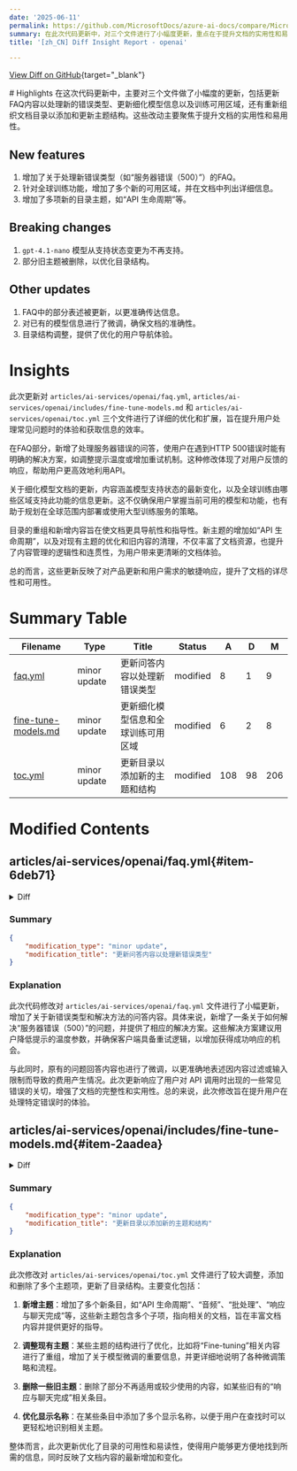 ```yaml
---
date: '2025-06-11'
permalink: https://github.com/MicrosoftDocs/azure-ai-docs/compare/MicrosoftDocs:4e306c3...MicrosoftDocs:776cc95
summary: 在此次代码更新中，对三个文件进行了小幅度更新，重点在于提升文档的实用性和易用性。新增了处理新错误类型的FAQ、更新了细化模型信息及全球训练可用区域，并对文档目录进行了重新组织。这些改动包括了对用户反馈的响应，确保用户能够更高效地解决问题和获取相关信息，同时优化了文档的导航性和连贯性。
title: '[zh_CN] Diff Insight Report - openai'

---
```


[View Diff on GitHub](https://github.com/MicrosoftDocs/azure-ai-docs/compare/MicrosoftDocs:4e306c3...MicrosoftDocs:776cc95){target="_blank"}

<format>
# Highlights
在这次代码更新中，主要对三个文件做了小幅度的更新，包括更新FAQ内容以处理新的错误类型、更新细化模型信息以及训练可用区域，还有重新组织文档目录以添加和更新主题结构。这些改动主要聚焦于提升文档的实用性和易用性。

## New features
1. 增加了关于处理新错误类型（如“服务器错误（500）”）的FAQ。
2. 针对全球训练功能，增加了多个新的可用区域，并在文档中列出详细信息。
3. 增加了多项新的目录主题，如“API 生命周期”等。

## Breaking changes
1. `gpt-4.1-nano` 模型从支持状态变更为不再支持。
2. 部分旧主题被删除，以优化目录结构。

## Other updates
1. FAQ中的部分表述被更新，以更准确传达信息。
2. 对已有的模型信息进行了微调，确保文档的准确性。
3. 目录结构调整，提供了优化的用户导航体验。

# Insights
此次更新对 `articles/ai-services/openai/faq.yml`, `articles/ai-services/openai/includes/fine-tune-models.md` 和 `articles/ai-services/openai/toc.yml` 三个文件进行了详细的优化和扩展，旨在提升用户处理常见问题时的体验和获取信息的效率。

在FAQ部分，新增了处理服务器错误的问答，使用户在遇到HTTP 500错误时能有明确的解决方案，如调整提示温度或增加重试机制。这种修改体现了对用户反馈的响应，帮助用户更高效地利用API。

关于细化模型文档的更新，内容涵盖模型支持状态的最新变化，以及全球训练由哪些区域支持此功能的信息更新。这不仅确保用户掌握当前可用的模型和功能，也有助于规划在全球范围内部署或使用大型训练服务的策略。

目录的重组和新增内容旨在使文档更具导航性和指导性。新主题的增加如“API 生命周期”，以及对现有主题的优化和旧内容的清理，不仅丰富了文档资源，也提升了内容管理的逻辑性和连贯性，为用户带来更清晰的文档体验。

总的而言，这些更新反映了对产品更新和用户需求的敏捷响应，提升了文档的详尽性和可用性。
</format>

# Summary Table
|  Filename  | Type |    Title    | Status | A  | D  | M  |
|------------|------|-------------|--------|----|----|----|
| [faq.yml](#item-6deb71) | minor update | 更新问答内容以处理新错误类型 | modified | 8 | 1 | 9 | 
| [fine-tune-models.md](#item-2aadea) | minor update | 更新细化模型信息和全球训练可用区域 | modified | 6 | 2 | 8 | 
| [toc.yml](#item-c945af) | minor update | 更新目录以添加新的主题和结构 | modified | 108 | 98 | 206 | 


# Modified Contents
## articles/ai-services/openai/faq.yml{#item-6deb71}

<details>
<summary>Diff</summary>
````diff
@@ -109,9 +109,16 @@ sections:
           How do I fix InternalServerError - 500 - Failed to create completion as the model generated invalid Unicode output?
         answer:
           You can minimize the occurrence of these errors by reducing the temperature of your prompts to less than 1 and ensuring you're using a client with retry logic. Reattempting the request often results in a successful response.
+      - question: |
+          How do I fix Server error (500): Unexpected special token
+        answer: |
+          This is a a known issue. You can minimize the occurrence of these errors by reducing the temperature of your prompts to less than 1 and ensuring you're using a client with retry logic. Reattempting the request often results in a successful response. 
+          
+          If reducing temperature to less than 1 does not reduce the frequency of this error an alternative workaround is set presence/frequency penalties and logit biases to their default values. In some cases, it may help to set `top_p` to a non-default, lower value to encourage the model to avoid sampling tokens with lower probability tokens.  
+          
       - question: |
           We noticed charges associated with API calls that failed to complete with status code 400. Why are failed API calls generating a charge? 
-        answer:
+        answer: 
           If the service performs processing, you will be charged even if the status code is not successful (not 200).
           Common examples of this are, a 400 error due to a content filter or input limit, or a 408 error due to a time-out. Charges will also occur when a `status 200` is received with a `finish_reason` of `content_filter`.
           In this case the prompt did not have any issues, but the completion generated by the model was detected to violate the content filtering rules, which result in the completion being filtered. 
````
</details>

### Summary

```json
{
    "modification_type": "minor update",
    "modification_title": "更新问答内容以处理新错误类型"
}
```

### Explanation
此次代码修改对 `articles/ai-services/openai/faq.yml` 文件进行了小幅更新，增加了关于新错误类型和解决方法的问答内容。具体来说，新增了一条关于如何解决“服务器错误（500）”的问题，并提供了相应的解决方案。这些解决方案建议用户降低提示的温度参数，并确保客户端具备重试逻辑，以增加获得成功响应的机会。

与此同时，原有的问题回答内容也进行了微调，以更准确地表述因内容过滤或输入限制而导致的费用产生情况。此次更新响应了用户对 API 调用时出现的一些常见错误的关切，增强了文档的完整性和实用性。总的来说，此次修改旨在提升用户在处理特定错误时的体验。

## articles/ai-services/openai/includes/fine-tune-models.md{#item-2aadea}

<details>
<summary>Diff</summary>
````diff
@@ -26,20 +26,24 @@ ms.custom:
 | `gpt-4o` (2024-08-06) | East US2 <br> North Central US <br> Sweden Central | - | Input: 128,000 <br> Output: 16,384  <br> Training example context length: 65,536 | Oct 2023 | Text & Vision to Text |
 | `gpt-4.1` (2025-04-14) | North Central US <br> Sweden Central | ✅ | Input: 128,000 <br> Output: 16,384 <br> Training example context length: 65,536 | May 2024 | Text & Vision to Text |
 | `gpt-4.1-mini` (2025-04-14) | North Central US <br> Sweden Central | ✅ | Input: 128,000 <br> Output: 16,384 <br> Training example context length: 65,536 | May 2024 | Text to Text |
-| `gpt-4.1-nano` (2025-04-14) | North Central US <br> Sweden Central | ✅ | Input: 128,000 <br> Output: 16,384 <br> Training example context length: 32,768 | May 2024 | Text to Text |
+| `gpt-4.1-nano` (2025-04-14) | North Central US <br> Sweden Central | - | Input: 128,000 <br> Output: 16,384 <br> Training example context length: 32,768 | May 2024 | Text to Text |
 | `o4-mini` (2025-04-16) | East US2 <br> Sweden Central | - | Input: 128,000 <br> Output: 16,384 <br> Training example context length: 65,536 | May 2024 | Text to Text |
 
 > [!NOTE]
 > **Global** training (in Public Preview) provides [more affordable](https://aka.ms/aoai-pricing) training per-token, but does not offer [data residency](https://aka.ms/data-residency). It is currently available to Azure OpenAI resources in the following regions, with more regions coming soon:
 >- Australia East
 >- Brazil South
+>- EastUS2
 >- France Central
 >- Germany West Central
 >- Italy North
 >- Japan East _(no vision support)_
 >- Korea Central
+>- North Central US
 >- Norway East
 >- Poland Central
 >- Southeast Asia
->- Spain Central
 >- South Africa North
+>- Spain Central
+>- Sweden Central
+>- Switzerland West
````
</details>

### Summary

```json
{
    "modification_type": "minor update",
    "modification_title": "更新细化模型信息和全球训练可用区域"
}
```

### Explanation
此次修改对 `articles/ai-services/openai/includes/fine-tune-models.md` 文件进行了小幅更新，主要涉及细化模型信息和全球训练的可用区域。更新内容包括：

1. **模型状态更改**：对于 `gpt-4.1-nano` 模型，从先前的支持状态（✅）更新为不再支持（-），以反映最新的状态信息。

2. **全球训练可用区域扩展**：在文档中提供了全球训练的可用区域列表，并新增了几个地区，如East US2、North Central US和Sweden Central，以明确这些区域支持公共预览的全球训练。

3. **其他模型信息**：对已经存在的模型数据进行了一些微调，确保文档信息的准确性和一致性。

整体而言，此次更新旨在提供更清晰的模型状态和功能，确保用户能够获取到最新的服务信息。

## articles/ai-services/openai/toc.yml{#item-c945af}

<details>
<summary>Diff</summary>
````diff
@@ -21,6 +21,8 @@ items:
       href: whats-new.md
     - name: Programming languages/SDKs
       href: ./supported-languages.md
+    - name: API lifecycle
+      href: ./api-version-lifecycle.md
     - name: Azure OpenAI FAQ
       href: faq.yml
     - name: Azure OpenAI in Azure Government
@@ -48,6 +50,102 @@ items:
       href: text-to-speech-quickstart.md
     - name: Completions (legacy)
       href: quickstart.md
+- name: Audio
+  items:
+      - name: Realtime API for speech and audio (preview)
+        href: ./how-to/realtime-audio.md
+      - name: Realtime API via WebRTC (preview)
+        href: ./how-to/realtime-audio-webrtc.md
+      - name: Realtime API via WebSockets (preview)
+        href: ./how-to/realtime-audio-websockets.md
+- name: Batch
+  items:
+     - name: Getting started with batch
+       href: ./how-to/batch.md
+     - name: Batch with Azure Blob Storage
+       href: ./how-to/batch-blob-storage.md   
+- name: Responses & chat completions
+  items:
+    - name: Responses API
+      href: ./how-to/responses.md
+    - name: Reasoning models
+      href: ./how-to/reasoning.md
+    - name: Chat completions API
+      href: ./how-to/chatgpt.md
+      displayName: ChatGPT, chatgpt
+    - name: Computer Use
+      href: ./how-to/computer-use.md
+      displayName: cua, computer using model
+    - name: Model router
+      items:
+      - name: Getting started with model router
+        href: ./how-to/model-router.md
+      - name: Model router concepts
+        href: ./concepts/model-router.md
+    - name: Function calling
+      href: ./how-to/function-calling.md
+    - name: Predicted outputs
+      href: ./how-to/predicted-outputs.md
+    - name: Prompt caching
+      href: ./how-to/prompt-caching.md
+    - name: Structured outputs
+      href: ./how-to/structured-outputs.md
+    - name: Vision-enabled chats
+      href: ./how-to/gpt-with-vision.md
+    - name: Additional features
+      items:
+      - name: JSON mode
+        href: ./how-to/json-mode.md
+      - name: Reproducible output
+        href: ./how-to/reproducible-output.md
+- name: Embeddings
+  items:
+    - name: Embeddings basics
+      href: ./how-to/embeddings.md
+    - name: Getting started with embeddings
+      href: ./tutorials/embeddings.md
+- name: Evaluation
+  href: ./how-to/evaluations.md
+- name: Fine-tuning
+  items:
+      - name: Fine-tuning your model
+        href: ./how-to/fine-tuning.md
+        displayName: finetuning, fine-tuning
+      - name: Deploy for testing
+        href: ./how-to/fine-tune-test.md
+        displayName: finetuning, fine-tuning
+      - name: Deploy your fine-tuned model
+        href: ./how-to/fine-tuning-deploy.md 
+        displayName: finetuning, fine-tuning  
+      - name: Vision fine-tuning
+        href: ./how-to/fine-tuning-vision.md
+        displayName: finetuning, fine-tuning  
+      - name: Preference fine-tuning
+        href: ./how-to/fine-tuning-direct-preference-optimization.md
+        displayName: finetuning, fine-tuning  
+      - name: Reinforcement fine-tuning
+        href: ./how-to/reinforcement-fine-tuning.md
+        displayName: finetuning, fine-tuning
+      - name: Safety evaluation
+        href: ./how-to/fine-tuning-safety-evaluation.md
+        displayName: finetuning, fine-tuning  
+      - name: Tool calling
+        href: ./how-to/fine-tuning-functions.md
+        displayName: fine-tuning, finetuning, function calling
+      - name: Weights & Biases integration (preview)
+        href: ./how-to/weights-and-biases-integration.md
+        displayName: finetuning, fine-tuning  
+      - name: Troubleshooting guidance
+        href: ./how-to/fine-tuning-troubleshoot.md
+        displayName: finetuning, fine-tuning
+- name: Image & video generation
+  items:
+  - name: Image generation
+    href: ./how-to/dall-e.md
+  - name: Video generation (preview)
+    href: ./concepts/video-generation.md
+- name: Stored completions
+  href: ./how-to/stored-completions.md
 - name: Concepts
   items:
     - name: Assistants
@@ -116,8 +214,6 @@ items:
       href: ./concepts/legacy-models.md
 - name: How-to 
   items:
-  - name: API version lifecycle
-    href: ./api-version-lifecycle.md
   - name: Assistants (preview)
     items:
     - name: Getting started with Assistants
@@ -134,108 +230,12 @@ items:
           href: ./how-to/assistants-logic-apps.md
       - name: File search
         href: ./how-to/file-search.md
-  - name: Audio
-    items:
-      - name: Realtime API for speech and audio (preview)
-        href: ./how-to/realtime-audio.md
-      - name: Realtime API via WebRTC (preview)
-        href: ./how-to/realtime-audio-webrtc.md
-      - name: Realtime API via WebSockets (preview)
-        href: ./how-to/realtime-audio-websockets.md
-  - name: Batch
-    items:
-     - name: Getting started with batch
-       href: ./how-to/batch.md
-     - name: Batch with Azure Blob Storage
-       href: ./how-to/batch-blob-storage.md   
-  - name: Responses & chat completions
-    items:
-    - name: Responses API
-      href: ./how-to/responses.md
-    - name: Reasoning models
-      href: ./how-to/reasoning.md
-    - name: GPT-35-Turbo & GPT-4 
-      href: ./how-to/chatgpt.md
-      displayName: ChatGPT, chatgpt
-    - name: Model router
-      href: ./how-to/model-router.md
-    - name: Computer Use
-      href: ./how-to/computer-use.md
-      displayName: cua, computer using model
-    - name: Vision-enabled chats
-      href: ./how-to/gpt-with-vision.md
-    - name: Image generation
-      href: ./how-to/dall-e.md
-    - name: Function calling
-      href: ./how-to/function-calling.md
-    - name: Completions (legacy)
-      href: ./how-to/completions.md
-    - name: JSON mode
-      href: ./how-to/json-mode.md
-    - name: Predicted outputs
-      href: ./how-to/predicted-outputs.md
-    - name: Prompt caching
-      href: ./how-to/prompt-caching.md
-    - name: Reproducible output
-      href: ./how-to/reproducible-output.md
-    - name: Structured outputs
-      href: ./how-to/structured-outputs.md
-    - name: Work with code
-      href: ./how-to/work-with-code.md
-    - name: Deploy and use web apps
-      href: ./how-to/use-web-app.md
-    - name: Legacy
-      items:
-      - name: Chat Markup Language (ChatML)
-        href: ./how-to/chat-markup-language.md 
   - name: Content filtering
     href: ./how-to/content-filters.md
   - name: Use blocklists
     href: ./how-to/use-blocklists.md
   - name: Risks & Safety Monitoring
     href: ./how-to/risks-safety-monitor.md
-  - name: Embeddings
-    items:
-    - name: Embeddings basics
-      href: ./how-to/embeddings.md
-    - name: Getting started with embeddings
-      href: ./tutorials/embeddings.md
-  - name: Evaluation
-    href: ./how-to/evaluations.md
-  - name: Fine-tuning
-    items:
-      - name: Fine-tuning your model
-        href: ./how-to/fine-tuning.md
-        displayName: finetuning, fine-tuning
-      - name: Deploy for testing
-        href: ./how-to/fine-tune-test.md
-        displayName: finetuning, fine-tuning
-      - name: Deploy your fine-tuned model
-        href: ./how-to/fine-tuning-deploy.md 
-        displayName: finetuning, fine-tuning  
-      - name: Vision fine-tuning
-        href: ./how-to/fine-tuning-vision.md
-        displayName: finetuning, fine-tuning  
-      - name: Preference fine-tuning
-        href: ./how-to/fine-tuning-direct-preference-optimization.md
-        displayName: finetuning, fine-tuning  
-      - name: Reinforcement fine-tuning
-        href: ./how-to/reinforcement-fine-tuning.md
-        displayName: finetuning, fine-tuning
-      - name: Safety evaluation
-        href: ./how-to/fine-tuning-safety-evaluation.md
-        displayName: finetuning, fine-tuning  
-      - name: Tool calling
-        href: ./how-to/fine-tuning-functions.md
-        displayName: fine-tuning, finetuning, function calling
-      - name: Weights & Biases integration (preview)
-        href: ./how-to/weights-and-biases-integration.md
-        displayName: finetuning, fine-tuning  
-      - name: Troubleshooting guidance
-        href: ./how-to/fine-tuning-troubleshoot.md
-        displayName: finetuning, fine-tuning
-  - name: Stored completions
-    href: ./how-to/stored-completions.md
   - name: Use your data
     items:
       - name: Text data
@@ -304,6 +304,16 @@ items:
         href: ./how-to/role-based-access-control.md
       - name: Business continuity & disaster recovery (BCDR)
         href: ./how-to/business-continuity-disaster-recovery.md
+  - name: Work with code
+    href: ./how-to/work-with-code.md
+  - name: Deploy and use web apps
+    href: ./how-to/use-web-app.md
+  - name: Legacy
+    items:
+    - name: Completions (legacy)
+      href: ./how-to/completions.md
+    - name: Chat Markup Language (ChatML)
+      href: ./how-to/chat-markup-language.md 
 - name: Tutorials
   items:
     - name: Embeddings
````
</details>

### Summary

```json
{
    "modification_type": "minor update",
    "modification_title": "更新目录以添加新的主题和结构"
}
```

### Explanation
此次修改对 `articles/ai-services/openai/toc.yml` 文件进行了较大调整，添加和删除了多个主题项，更新了目录结构。主要变化包括：

1. **新增主题**：增加了多个新条目，如“API 生命周期”、“音频”、“批处理”、“响应与聊天完成”等，这些新主题包含多个子项，指向相关的文档，旨在丰富文档内容并提供更好的指导。

2. **调整现有主题**：某些主题的结构进行了优化，比如将“Fine-tuning”相关内容进行了重组，增加了关于模型微调的重要信息，并更详细地说明了各种微调策略和流程。

3. **删除一些旧主题**：删除了部分不再适用或较少使用的内容，如某些旧有的“响应与聊天完成”相关条目。

4. **优化显示名称**：在某些条目中添加了多个显示名称，以便于用户在查找时可以更轻松地识别相关主题。

整体而言，此次更新优化了目录的可用性和易读性，使得用户能够更方便地找到所需的信息，同时反映了文档内容的最新增加和变化。


